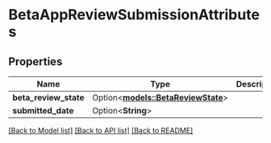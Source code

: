 # BetaAppReviewSubmissionAttributes

## Properties

Name | Type | Description | Notes
------------ | ------------- | ------------- | -------------
**beta_review_state** | Option<[**models::BetaReviewState**](BetaReviewState.md)> |  | [optional]
**submitted_date** | Option<**String**> |  | [optional]

[[Back to Model list]](../README.md#documentation-for-models) [[Back to API list]](../README.md#documentation-for-api-endpoints) [[Back to README]](../README.md)


